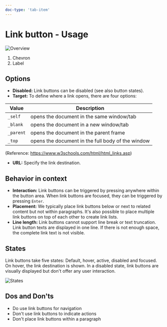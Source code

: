 ```yaml
---
doc-type: 'tab-item'
---
```

# Link button - Usage

![Overview](https://www.figma.com/design/wEptRgAezDU1z80Cn3eZ0o/iX-Pattern-Illustrations?type=design&node-id=1506-4003&mode=design&t=5MYmq6zAbfw7xIkC-11)

1. Chevron
2. Label

## Options

- **Disabled:** Link buttons can be disabled (see also button states).
- **Target:** To define where a link opens, there are four options:

| Value     | Description                                       |
| --- | ------------------------------------------------- |
| `_self`   | opens the document in the same window/tab         |
| `_blank`  | opens the document in a new window/tab            |
| `_parent` | opens the document in the parent frame            |
| `_top`    | opens the document in the full body of the window |

(Reference: https://www.w3schools.com/html/html_links.asp)

- **URL:** Specify the link destination.

## Behavior in context

- **Interaction:** Link buttons can be triggered by pressing anywhere within the button area. When link buttons are focused, they can be triggered by pressing `Enter`.
- **Placement:** We typically place link buttons below or next to related content but not within paragraphs. It's also possible to place multiple link buttons on top of each other to create link lists.
- **Line length:** Link buttons cannot support line break or text truncation. Link button texts are displayed in one line. If there is not enough space, the complete link text is not visible.

## States

Link buttons take five states: Default, hover, active, disabled and focused. On hover, the link destination is shown. In a disabled state, link buttons are visually displayed but don't offer any user interaction.

![States](https://www.figma.com/design/wEptRgAezDU1z80Cn3eZ0o/iX-Pattern-Illustrations?type=design&node-id=1507-9250&mode=design&t=5MYmq6zAbfw7xIkC-11)

## Dos and Don'ts

- Do use link buttons for navigation
- Don't use link buttons to indicate actions
- Don't place link buttons within a paragraph
